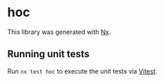 # hoc

This library was generated with [Nx](https://nx.dev).

## Running unit tests

Run `nx test hoc` to execute the unit tests via [Vitest](https://vitest.dev/).
